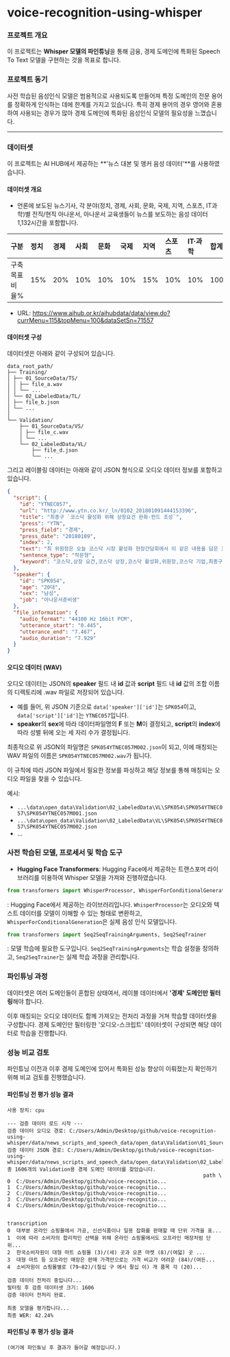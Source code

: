 # voice-recognition-using-whisper

### 프로젝트 개요
이 프로젝트는 **Whisper 모델의 파인튜닝**을 통해 금융, 경제 도메인에 특화된 Speech To Text 모델을 구현하는 것을 목표로 합니다.

### 프로젝트 동기
사전 학습된 음성인식 모델은 범용적으로 사용되도록 만들어져 특정 도메인의 전문 용어를 정확하게 인식하는 데에 한계를 가지고 있습니다. 특히 경제 용어의 경우 영어와 혼용하여 사용되는 경우가 많아 경제 도메인에 특화된 음성인식 모델의 필요성을 느꼈습니다.

---

### 데이터셋
이 프로젝트는 AI HUB에서 제공하는 **'뉴스 대본 및 앵커 음성 데이터'**를 사용하였습니다.

#### 데이터셋 개요
* 언론에 보도된 뉴스기사, 각 분야(정치, 경제, 사회, 문화, 국제, 지역, 스포츠, IT과학)별 전직/현직 아나운서, 아나운서 교육생들이 뉴스를 보도하는 음성 데이터 1,132시간을 포함합니다.

| 구분 | 정치 | 경제 | 사회 | 문화 | 국제 | 지역 | 스포츠 | IT·과학 | 합계 |
| :--- | :--- | :--- | :--- | :--- | :--- | :--- | :--- | :--- | :--- |
| 구축 목표 비율% | 15% | 20% | 10% | 10% | 10% | 15% | 10% | 10% | 100% |

* URL: https://www.aihub.or.kr/aihubdata/data/view.do?currMenu=115&topMenu=100&dataSetSn=71557

#### 데이터셋 구성

데이터셋은 아래와 같이 구성되어 있습니다.

```
data_root_path/
├── Training/
│ ├── 01_SourceData/TS/
│ │ ├── file_a.wav
│ │ └── ...
│ └── 02_LabeledData/TL/
│ ├── file_b.json
│ └── ...
│
└── Validation/
    ├── 01_SourceData/VS/
    │ ├── file_c.wav
    │ └── ...
    └── 02_LabeledData/VL/
        ├── file_d.json
        └── ...
```

그리고 레이블링 데이터는 아래와 같이 JSON 형식으로 오디오 데이터 정보를 포함하고 있습니다.

```json
{
  "script": {
    "id": "YTNEC057",
    "url": "http://www.ytn.co.kr/_ln/0102_201801091444153396",
    "title": "최종구 `코스닥 활성화 위해 상장요건 완화·펀드 조성`",
    "press": "YTN",
    "press_field": "경제",
    "press_date": "20180109",
    "index": 2,
    "text": "최 위원장은 오늘 코스닥 시장 활성화 현장간담회에서 이 같은 내용을 담은 코스닥 활성화 방안을 공개했습니다.",
    "sentence_type": "작문형",
    "keyword": "코스닥,상장 요건,코스닥 상장,코스닥 활성화,위원장,코스닥 기업,최종구 코스닥,최종구 코스닥 활성화,활성화,코스닥 시장 활성화"
  },
  "speaker": {
    "id": "SPK054",
    "age": "20대",
    "sex": "남성",
    "job": "아나운서준비생"
  },
  "file_information": {
    "audio_format": "44100 Hz 16bit PCM",
    "utterance_start": "0.445",
    "utterance_end": "7.467",
    "audio_duration": "7.929"
  }
}
```

#### 오디오 데이터 (WAV)

오디오 데이터는 JSON의 **speaker** 필드 내 **id** 값과 **script** 필드 내 **id** 값의 조합 이름의 디렉토리에 .wav 파일로 저장되어 있습니다.

* 예를 들어, 위 JSON 기준으로 `data['speaker']['id']`는 `SPK054`이고, `data['script']['id']`는 `YTNEC057`입니다.
* **speaker**의 **sex**에 따라 데이터파일명의 **F** 또는 **M**이 결정되고, **script**의 **index**에 따라 성별 뒤에 오는 세 자리 수가 결정됩니다.

최종적으로 위 JSON의 파일명은 `SPK054YTNEC057M002.json`이 되고, 이에 매칭되는 WAV 파일의 이름은 `SPK054YTNEC057M002.wav`가 됩니다.

이 규칙에 따라 JSON 파일에서 필요한 정보를 파싱하고 해당 정보를 통해 매칭되는 오디오 파일을 찾을 수 있습니다.

예시:
* `...\data\open_data\Validation\02_LabeledData\VL\SPK054\SPK054YTNEC057\SPK054YTNEC057M001.json`
* `...\data\open_data\Validation\02_LabeledData\VL\SPK054\SPK054YTNEC057\SPK054YTNEC057M002.json`
* ...

### 사전 학습된 모델, 프로세서 및 학습 도구
* **Hugging Face Transformers**: Hugging Face에서 제공하는 트랜스포머 라이브러리를 이용하여 Whisper 모델을 가져와 진행하였습니다.
```py
from transformers import WhisperProcessor, WhisperForConditionalGeneration
```
: Hugging Face에서 제공하는 라이브러리입니다. `WhisperProcessor`는 오디오와 텍스트 데이터를 모델이 이해할 수 있는 형태로 변환하고, `WhisperForConditionalGeneration`은 실제 음성 인식 모델입니다.
```py
from transformers import Seq2SeqTrainingArguments, Seq2SeqTrainer
```
: 모델 학습에 필요한 도구입니다. `Seq2SeqTrainingArguments`는 학습 설정을 정의하고, `Seq2SeqTrainer`는 실제 학습 과정을 관리합니다.

### 파인튜닝 과정

데이터셋은 여러 도메인들이 혼합된 상태여서, 레이블 데이터에서 **'경제' 도메인만 필터링**해야 합니다.

이후 매칭되는 오디오 데이터도 함께 가져오는 전처리 과정을 거쳐 학습할 데이터셋을 구성합니다. 경제 도메인만 필터링한 '오디오-스크립트' 데이터셋이 구성되면 해당 데이터로 학습을 진행합니다.

### 성능 비교 검토

파인튜닝 이전과 이후 경제 도메인에 있어서 특화된 성능 향상이 이뤄졌는지 확인하기 위해 비교 검토를 진행했습니다.

#### 파인튜닝 전 평가 성능 결과

```
사용 장치: cpu

--- 검증 데이터 로드 시작 ---
검증 데이터 오디오 경로: C:/Users/Admin/Desktop/github/voice-recognition-using-whisper/data/news_scripts_and_speech_data/open_data\Validation\01_SourceData\VS
검증 데이터 JSON 경로: C:/Users/Admin/Desktop/github/voice-recognition-using-whisper/data/news_scripts_and_speech_data/open_data\Validation\02_LabeledData\VL
총 1606개의 Validation용 경제 도메인 데이터를 찾았습니다.
                                                                path \
0  C:/Users/Admin/Desktop/github/voice-recognitio...
1  C:/Users/Admin/Desktop/github/voice-recognitio...
2  C:/Users/Admin/Desktop/github/voice-recognitio...
3  C:/Users/Admin/Desktop/github/voice-recognitio...
4  C:/Users/Admin/Desktop/github/voice-recognitio...

                                                                transcription
0  대부분 온라인 쇼핑몰에서 가공, 신선식품이나 일용 잡화를 판매할 때 단위 가격을 표...
1  이에 따라 소비자의 합리적인 선택을 위해 온라인 쇼핑몰에서도 오프라인 매장처럼 단위...
2  한국소비자원이 대형 마트 쇼핑몰 (3)/(세) 곳과 오픈 마켓 (8)/(여덟) 곳 ...
3  대형 마트 등 오프라인 매장은 판매 가격만으로는 가격 비교가 어려운 (84)/(여든...
4  소비자원이 쇼핑몰별로 (79~82)/(칠십 구 에서 팔십 이) 개 품목 각 (20)...

검증 데이터 전처리 중입니다...
필터링 후 검증 데이터셋 크기: 1606
검증 데이터 전처리 완료.

최종 모델을 평가합니다...
최종 WER: 42.24%
```

#### 파인튜닝 후 평가 성능 결과
```
(여기에 파인튜닝 후 결과가 들어갈 예정입니다.)
```
